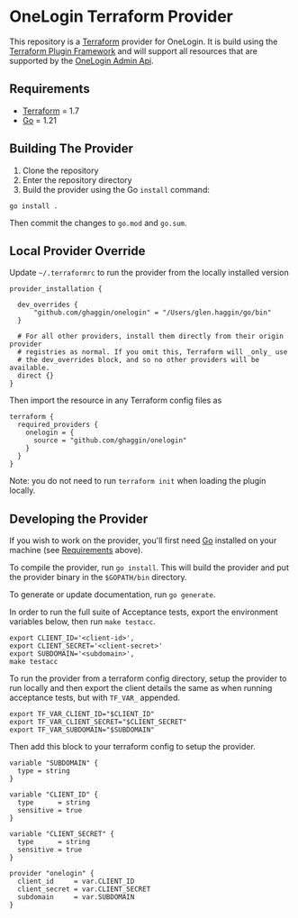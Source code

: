 # OneLogin Terraform Provider

This repository is a [Terraform](https://www.terraform.io) provider for OneLogin. It is build using the [Terraform Plugin Framework](https://github.com/hashicorp/terraform-plugin-framework) and will support all resources that are supported by the [OneLogin Admin Api](https://developers.onelogin.com/api-docs/2/getting-started/dev-overview).

## Requirements

- [Terraform](https://developer.hashicorp.com/terraform/downloads) = 1.7
- [Go](https://golang.org/doc/install) = 1.21

## Building The Provider

1. Clone the repository
1. Enter the repository directory
1. Build the provider using the Go `install` command:

```shell
go install .
```

Then commit the changes to `go.mod` and `go.sum`.

## Local Provider Override

Update `~/.terraformrc` to run the provider from the locally installed version
```
provider_installation {

  dev_overrides {
      "github.com/ghaggin/onelogin" = "/Users/glen.haggin/go/bin"
  }

  # For all other providers, install them directly from their origin provider
  # registries as normal. If you omit this, Terraform will _only_ use
  # the dev_overrides block, and so no other providers will be available.
  direct {}
}
```

Then import the resource in any Terraform config files as
```
terraform {
  required_providers {
    onelogin = {
      source = "github.com/ghaggin/onelogin"
    }
  }
}
```

Note: you do not need to run `terraform init` when loading the plugin locally.

## Developing the Provider

If you wish to work on the provider, you'll first need [Go](http://www.golang.org) installed on your machine (see [Requirements](#requirements) above).

To compile the provider, run `go install`. This will build the provider and put the provider binary in the `$GOPATH/bin` directory.

To generate or update documentation, run `go generate`.

In order to run the full suite of Acceptance tests, export the environment variables below, then run `make testacc`.
```shell
export CLIENT_ID='<client-id>',
export CLIENT_SECRET='<client-secret>'
export SUBDOMAIN='<subdomain>',
make testacc
```

To run the provider from a terraform config directory, setup the provider to run locally and then export the client details the same as when running acceptance tests, but with `TF_VAR_` appended.
```shell
export TF_VAR_CLIENT_ID="$CLIENT_ID"
export TF_VAR_CLIENT_SECRET="$CLIENT_SECRET"
export TF_VAR_SUBDOMAIN="$SUBDOMAIN"
```
Then add this block to your terraform config to setup the provider.
```
variable "SUBDOMAIN" {
  type = string
}

variable "CLIENT_ID" {
  type      = string
  sensitive = true
}

variable "CLIENT_SECRET" {
  type      = string
  sensitive = true
}

provider "onelogin" {
  client_id     = var.CLIENT_ID
  client_secret = var.CLIENT_SECRET
  subdomain     = var.SUBDOMAIN
}
```
